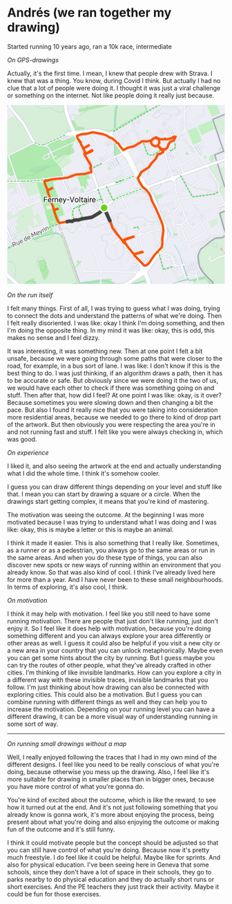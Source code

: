 # Andrés (we ran together my drawing)

Started running 10 years ago, ran a 10k race, intermediate

_On GPS-drawings_

Actually, it's the first time. I mean, I knew that people drew with Strava. I knew that was a thing. You know, during Covid I think. But actually I had no clue that a lot of people were doing it. I thought it was just a viral challenge or something on the internet. Not like people doing it really just because.

![bird](/data/images/experiments/bird.jpeg)

_On the run itself_

I felt many things. First of all, I was trying to guess what I was doing, trying to connect the dots and understand the patterns of what we're doing. Then I felt really disoriented. I was like: okay I think I'm doing something, and then I'm doing the opposite thing. In my mind it was like: okay, this is odd, this makes no sense and I feel dizzy.

It was interesting, it was something new. Then at one point I felt a bit unsafe, because we were going through some paths that were closer to the road, for example, in a bus sort of lane. I was like: I don't know if this is the best thing to do. I was just thinking, if an algorithm draws a path, then it has to be accurate or safe. But obviously since we were doing it the two of us, we would have each other to check if there was something going on and stuff. Then after that, how did I feel? At one point I was like: okay, is it over? Because sometimes you were slowing down and then changing a bit the pace. But also I found it really nice that you were taking into consideration more residential areas, because we needed to go there to kind of drop part of the artwork. But then obviously you were respecting the area you're in and not running fast and stuff. I felt like you were always checking in, which was good.

_On experience_

I liked it, and also seeing the artwork at the end and actually understanding what I did the whole time. I think it's somehow cooler.

I guess you can draw different things depending on your level and stuff like that. I mean you can start by drawing a square or a circle. When the drawings start getting complex, it means that you're kind of mastering.

The motivation was seeing the outcome. At the beginning I was more motivated because I was trying to understand what I was doing and I was like: okay, this is maybe a letter or this is maybe an animal.

I think it made it easier. This is also something that I really like. Sometimes, as a runner or as a pedestrian, you always go to the same areas or run in the same areas. And when you do these type of things, you can also discover new spots or new ways of running within an environment that you already know. So that was also kind of cool. I think I've already lived here for more than a year. And I have never been to these small neighbourhoods. In terms of exploring, it's also cool, I think.

_On motivation_

I think it may help with motivation. I feel like you still need to have some running motivation. There are people that just don't like running, just don't enjoy it. So I feel like it does help with motivation, because you're doing something different and you can always explore your area differently or other areas as well. I guess it could also be helpful if you visit a new city or a new area in your country that you can unlock metaphorically. Maybe even you can get some hints about the city by running. But I guess maybe you can try the routes of other people, what they've already crafted in other cities. I'm thinking of like invisible landmarks. How can you explore a city in a different way with these invisible traces, invisible landmarks that you follow. I'm just thinking about how drawing can also be connected with exploring cities. This could also be a motivation. But I guess you can combine running with different things as well and they can help you to increase the motivation. Depending on your running level you can have a different drawing, it can be a more visual way of understanding running in some sort of way.

---

_On running small drawings without a map_

Well, I really enjoyed following the traces that I had in my own mind of the different designs. I feel like you need to be really conscious of what you're doing, because otherwise you mess up the drawing. Also, I feel like it's more suitable for drawing in smaller places than in bigger ones, because you have more control of what you're gonna do.

You're kind of excited about the outcome, which is like the reward, to see how it turned out at the end. And it's not just following something that you already know is gonna work, it's more about enjoying the process, being present about what you're doing and also enjoying the outcome or making fun of the outcome and it's still funny.

I think it could motivate people but the concept should be adjusted so that you can still have control of what you're doing. Because now it's pretty much freestyle. I do feel like it could be helpful. Maybe like for sprints. And also for physical education. I've been seeing here in Geneva that some schools, since they don't have a lot of space in their schools, they go to parks nearby to do physical education and they do actually short runs or short exercises. And the PE teachers they just track their activity. Maybe it could be fun for those exercises.
